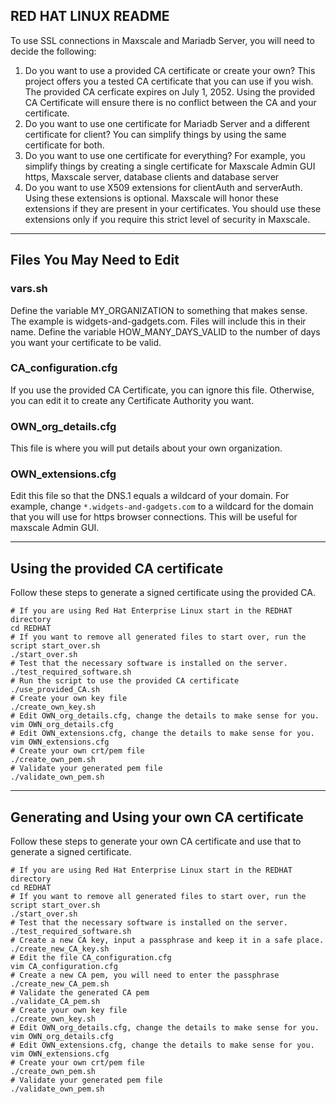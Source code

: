 ## RED HAT LINUX README

To use SSL connections in Maxscale and Mariadb Server, you will need to decide the following:

1. Do you want to use a provided CA certificate or create your own? This project offers you a tested CA certificate that you can use if you wish. The provided CA cerficate expires on July 1, 2052. Using the provided CA Certificate will ensure there is no conflict between the CA and your certificate.
2. Do you want to use one certificate for Mariadb Server and a different certificate for client? You can simplify things by using the same certificate for both.
3. Do you want to use one certificate for everything? For example, you simplify things by creating a single certificate for Maxscale Admin GUI https, Maxscale server, database clients and database server
4. Do you want to use X509 extensions for clientAuth and serverAuth. Using these extensions is optional. Maxscale will honor these extensions if they are present in your certificates. You should use these extensions only if you require this strict level of security in Maxscale.

---
## Files You May Need to Edit

### vars.sh
Define the variable MY_ORGANIZATION to something that makes sense. The example is widgets-and-gadgets.com. Files will include this in their name.
Define the variable HOW_MANY_DAYS_VALID to the number of days you want your certificate to be valid. 

### CA_configuration.cfg
If you use the provided CA Certificate, you can ignore this file. Otherwise, you can edit it to create any Certificate Authority you want.

### OWN_org_details.cfg
This file is where you will put details about your own organization.

### OWN_extensions.cfg
Edit this file so that the DNS.1 equals a wildcard of your domain. For example, change `*.widgets-and-gadgets.com` to a wildcard for the domain that you will use for https browser connections. This will be useful for maxscale Admin GUI.

---
## Using the provided CA certificate
Follow these steps to generate a signed certificate using the provided CA. 
```
# If you are using Red Hat Enterprise Linux start in the REDHAT directory
cd REDHAT
# If you want to remove all generated files to start over, run the script start_over.sh
./start_over.sh
# Test that the necessary software is installed on the server.
./test_required_software.sh
# Run the script to use the provided CA certificate
./use_provided_CA.sh
# Create your own key file
./create_own_key.sh
# Edit OWN_org_details.cfg, change the details to make sense for you.
vim OWN_org_details.cfg
# Edit OWN_extensions.cfg, change the details to make sense for you.
vim OWN_extensions.cfg
# Create your own crt/pem file
./create_own_pem.sh
# Validate your generated pem file
./validate_own_pem.sh
```
---
## Generating and Using your own CA certificate
Follow these steps to generate your own CA certificate and use that to generate a signed certificate. 
```
# If you are using Red Hat Enterprise Linux start in the REDHAT directory
cd REDHAT
# If you want to remove all generated files to start over, run the script start_over.sh
./start_over.sh
# Test that the necessary software is installed on the server.
./test_required_software.sh
# Create a new CA key, input a passphrase and keep it in a safe place.
./create_new_CA_key.sh
# Edit the file CA_configuration.cfg
vim CA_configuration.cfg
# Create a new CA pem, you will need to enter the passphrase
./create_new_CA_pem.sh
# Validate the generated CA pem
./validate_CA_pem.sh
# Create your own key file
./create_own_key.sh
# Edit OWN_org_details.cfg, change the details to make sense for you.
vim OWN_org_details.cfg
# Edit OWN_extensions.cfg, change the details to make sense for you.
vim OWN_extensions.cfg
# Create your own crt/pem file
./create_own_pem.sh
# Validate your generated pem file
./validate_own_pem.sh
```
